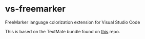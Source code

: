 # vs-freemarker
FreeMarker language colorization extension for Visual Studio Code

This is based on the TextMate bundle found on [this](https://github.com/bburbach/textmate-freemarker-bundle) repo.
